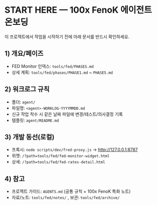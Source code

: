 # START HERE — 100x FenoK 에이전트 온보딩

이 프로젝트에서 작업을 시작하기 전에 아래 문서를 반드시 확인하세요.

## 1) 개요/페이즈
- FED Monitor 인덱스: `tools/fed/PHASES.md`
- 상세 계획: `tools/fed/phases/PHASE1.md` ~ `PHASE5.md`

## 2) 워크로그 규칙
- 폴더: `agent/`
- 파일명: `<agent>-WORKLOG-YYYYMMDD.md`
- 신규 작업 착수 시 같은 날짜 파일에 변경/테스트/의사결정 기록
- 템플릿: `agent/README.md`

## 3) 개발 동선(로컬)
- 프록시: `node scripts/dev/fred-proxy.js` → http://127.0.0.1:8787
- 위젯: `/?path=tools/fed/fed-monitor-widget.html`
- 상세: `/?path=tools/fed/fed-rates-detail.html`

## 4) 참고
- 프로젝트 가이드: `AGENTS.md` (공통 규칙 + 100x FenoK 특화 노트)
- 자료/노트: `tools/fed/notes/` , 보관: `tools/fed/archive/`

